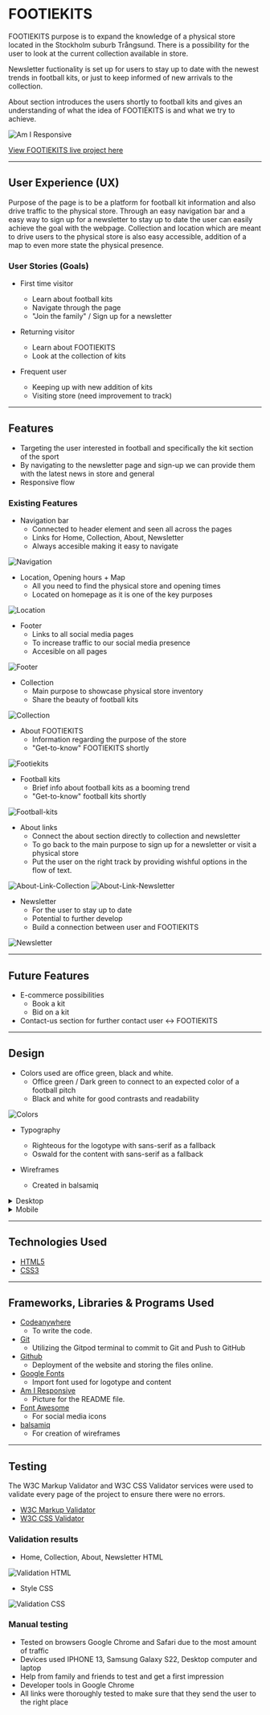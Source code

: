 # FOOTIEKITS

FOOTIEKITS purpose is to expand the knowledge of a physical store located in the Stockholm suburb Trångsund.
There is a possibility for the user to look at the current collection available in store.

Newsletter fuctionality is set up for users to stay up to date with the newest trends in football kits,
or just to keep informed of new arrivals to the collection.

About section introduces the users shortly to football kits and gives an understanding of what the idea of
FOOTIEKITS is and what we try to achieve.

![Am I Responsive](assets/pictures/footiekits-responsive.JPG)

[View FOOTIEKITS live project here](https://chrisgustafsson.github.io/footiekit-PP1/)

- - -

## User Experience (UX)

Purpose of the page is to be a platform for football kit information and also drive traffic to the physical store.
Through an easy navigation bar and a easy way to sign up for a newsletter to stay up to date the user can easily achieve the goal with the webpage.
Collection and location which are meant to drive users to the physical store is also easy accessible, addition of a map to even more state the physical presence.

### User Stories (Goals)

* First time visitor
  * Learn about football kits
  * Navigate through the page
  * "Join the family" / Sign up for a newsletter

* Returning visitor
  * Learn about FOOTIEKITS
  * Look at the collection of kits

* Frequent user
  * Keeping up with new addition of kits
  * Visiting store (need improvement to track)

- - -

## Features

* Targeting the user interested in football and specifically the kit section of the sport
* By navigating to the newsletter page and sign-up we can provide them with the latest news in store and general
* Responsive flow

### Existing Features

* Navigation bar
  * Connected to header element and seen all across the pages
  * Links for Home, Collection, About, Newsletter
  * Always accesible making it easy to navigate

![Navigation](assets/pictures/navigation.JPG)

* Location, Opening hours + Map
  * All you need to find the physical store and opening times
  * Located on homepage as it is one of the key purposes

![Location](assets/pictures/location-time.JPG)

* Footer
  * Links to all social media pages
  * To increase traffic to our social media presence
  * Accesible on all pages

![Footer](assets/pictures/footer.JPG)

* Collection
  * Main purpose to showcase physical store inventory
  * Share the beauty of football kits

![Collection](assets/pictures/collection.JPG)

* About FOOTIEKITS
  * Information regarding the purpose of the store
  * "Get-to-know" FOOTIEKITS shortly

![Footiekits](assets/pictures/about-footiekits.JPG)

* Football kits
  * Brief info about football kits as a booming trend
  * "Get-to-know" football kits shortly

![Football-kits](assets/pictures/about-football-kits.JPG)

* About links
  * Connect the about section directly to collection and newsletter
  * To go back to the main purpose to sign up for a newsletter or visit a physical store
  * Put the user on the right track by providing wishful options in the flow of text.

![About-Link-Collection](assets/pictures/about-link-collection.JPG) ![About-Link-Newsletter](assets/pictures/about-link-newsletter.JPG)

* Newsletter
  * For the user to stay up to date
  * Potential to further develop
  * Build a connection between user and FOOTIEKITS

![Newsletter](assets/pictures/newsletter-form.JPG)

- - -

## Future Features

* E-commerce possibilities
  * Book a kit
  * Bid on a kit
* Contact-us section for further contact user <-> FOOTIEKITS

- - -

## Design

* Colors used are office green, black and white.
  * Office green / Dark green to connect to an expected color of a football pitch
  * Black and white for good contrasts and readability

![Colors](assets/pictures/color-scheme.JPG)

* Typography
  * Righteous for the logotype with sans-serif as a fallback
  * Oswald for the content with sans-serif as a fallback

* Wireframes
  * Created in balsamiq

<details>
<summary>Desktop
</summary>

![Desktop - Home](assets/pictures/wireframe-desktop-home.JPG)

![Desktop - Collection](assets/pictures/wireframe-desktop-collection.JPG)

![Desktop - About](assets/pictures/wireframe-desktop-about.JPG)

</details>

<details>
<summary>Mobile
</summary>

![Mobile - Home](assets/pictures/wireframe-mobile-home.JPG)

![Mobile - Collection](assets/pictures/wireframe-mobile-collection.JPG)

![Mobile - About](assets/pictures/wireframe-mobile-about.JPG)

</details>

- - -

## Technologies Used

* [HTML5](https://en.wikipedia.org/wiki/HTML5)
* [CSS3](https://en.wikipedia.org/wiki/CSS)

- - -

## Frameworks, Libraries & Programs Used

* [Codeanywhere](https://codeanywhere.com/)
  * To write the code.
* [Git](https://git-scm.com)
  * Utilizing the Gitpod terminal to commit to Git and Push to GitHub
* [Github](https://github.com/)
  * Deployment of the website and storing the files online.
* [Google Fonts](https://fonts.google.com/)
  * Import font used for logotype and content
* [Am I Responsive](https://ui.dev/amiresponsive)
  * Picture for the README file.
* [Font Awesome](https://fontawesome.com/)
  * For social media icons
* [balsamiq](https://balsamiq.com/)
  * For creation of wireframes

- - -

## Testing

The W3C Markup Validator and W3C CSS Validator services were used to validate every page of the project to ensure there were no errors.

* [W3C Markup Validator](https://validator.w3.org/)
* [W3C CSS Validator](https://jigsaw.w3.org/css-validator/)

### Validation results

* Home, Collection, About, Newsletter HTML
  
![Validation HTML](assets/pictures/html-validation.JPG)

* Style CSS

![Validation CSS](assets/pictures/css-validation.jpg)

### Manual testing

* Tested on browsers Google Chrome and Safari due to the most amount of traffic
* Devices used IPHONE 13, Samsung Galaxy S22, Desktop computer and laptop
* Help from family and friends to test and get a first impression
* Developer tools in Google Chrome
* All links were thoroughly tested to make sure that they send the user to the right place